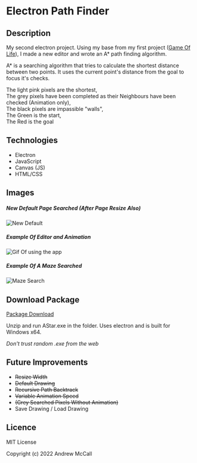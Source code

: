 # Electron Path Finder

## Description
My second electron project. Using my base from my first project ([Game Of Life]([https://](https://github.com/Andrew-McCall/electronConwaysGameOfLife))), I made a new editor and wrote an A* path finding algorithm.

A* is a searching algorithm that tries to calculate the shortest distance between two points. It uses the current point's distance from the goal to focus it's checks.

The light pink pixels are the shortest,  
The grey pixels have been completed as their Neighbours have been checked (Animation only),  
The black pixels are impassible "walls",  
The Green is the start,  
The Red is the goal  


## Technologies
- Electron
- JavaScript
- Canvas (JS)
- HTML/CSS

  
## Images
##### New Default Page Searched (After Page Resize Also)  
![New Default ](https://i.imgur.com/bqUX60o.png)  

##### Example Of Editor and Animation  
![Gif Of using the app](https://i.imgur.com/jZKwisf.gif)  

##### Example Of A Maze Searched  
![Maze Search](https://i.imgur.com/9gh3OVd.png)  

## Download Package

[Package Download](https://github.com/Andrew-McCall/electronPathFinder/raw/main/AStar.zip)

Unzip and run AStar.exe in the folder. Uses electron and is built for Windows x64.

*Don't trust random .exe from the web*

## Future Improvements
- ~~Resize Width~~
- ~~Default Drawing~~
- ~~Recursive Path Backtrack~~
- ~~Variable Animation Speed~~
- ~~(Grey Searched Pixels Without Animation)~~
- Save Drawing / Load Drawing

## Licence
MIT License

Copyright (c) 2022 Andrew McCall
